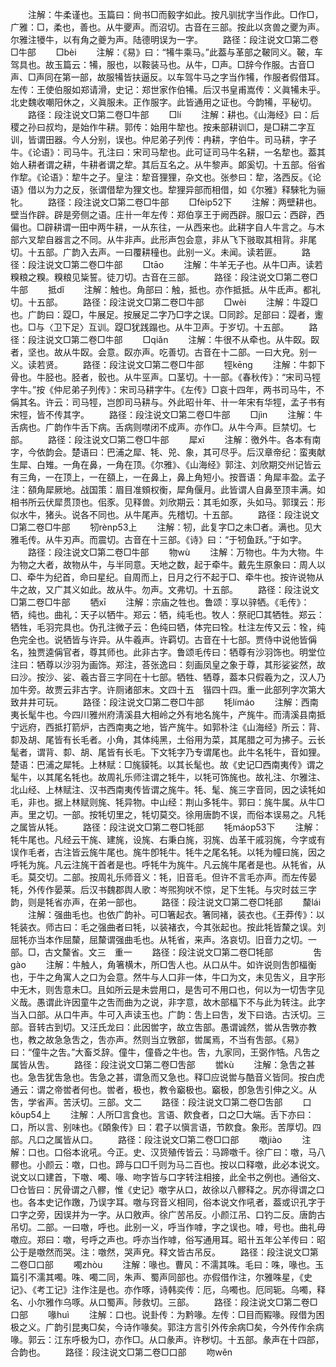 <!-- { "loadSidebar": true } -->
　　注解：牛柔谨也。玉篇曰：尙书□而毅字如此。按凡驯扰字当作此。□作□，广雅：□，柔也，善也。从牛夒声。而沼切。古音在三部。按此以贪兽之夒为声。尔雅注犪牛，以有角之夔为声。陆德明误为一字。
　　路径：段注说文□第二卷□牛部
　　□bèi
　　注解：《易》曰：“犕牛乘马。”此葢与革部之鞁同义。鞁，车驾具也。故玉篇云：犕，服也，以鞍装马也。从牛，□声。□辞今作服。古音□声、□声同在第一部，故服犕皆扶逼反。以车驾牛马之字当作犕，作服者假借耳。左传：王使伯服如郑请滑，史记：郑世家作伯犕。后汉书皇甫嵩传：义眞犕未乎。北史魏收嘲阳休之，义眞服未。正作服字。此皆通用之证也。今韵犕，平秘切。
　　路径：段注说文□第二卷□牛部
　　□lí
　　注解：耕也。《山海经》曰：后稷之孙曰叔均，是始作牛耕。郭传：始用牛犂也。按耒部耕训□，是□耕二字互训，皆谓田器。今人分别，误也。仲尼弟子列传：冉耕，字伯牛。司马耕，字子牛。《论语》：司马牛。孔注曰：宋司马犂也。此可证司马牛名耕，一名犂也。葢其始人耕者谓之耕，牛耕者谓之犂。其后互名之。从牛黎声。郞奚切。十五部。俗省作犂。《论语》：犂牛之子。皇注：犂音狸狸，杂文也。张参曰：犂，洛西反。《论语》借以为力之反，张谓借犂为狸文也。犂狸异部而相借，如《尔雅》释騋牝为骊牝。
　　路径：段注说文□第二卷□牛部
　　□fèip52下
　　注解：两壁耕也。壁当作辟。辟是旁侧之语。庄卄一年左传：郑伯享王于阙西辟。服□云：西辟，西偏也。□辟耕谓一田中两牛耕，一从东往，一从西来也。此耕字自人牛言之。与木部六叉犂自器言之不同。从牛非声。此形声包会意，非从飞下翄取其相背。非尾切。十五部。广韵入去声。一曰覆耕穜也。此别一义。未闻。读若匪。
　　路径：段注说文□第二卷□牛部
　　□tāo
　　注解：牛羊无子也。从牛□声。读若糗粮之糗。糗粮见粊誓。徒刀切。古音在三部。
　　路径：段注说文□第二卷□牛部
　　抵dǐ
　　注解：触也。角部曰：触，抵也。亦作抵抵。从牛氐声。都礼切。十五部。
　　路径：段注说文□第二卷□牛部
　　□wèi
　　注解：牛踶□也。广韵曰：踶□，牛展足。按展足二字乃□字之误。□同跈。足部曰：踶者，躛也。□与〈卫下足〉互训。踶□犹践蹋也。从牛卫声。于岁切。十五部。
　　路径：段注说文□第二卷□牛部
　　□qiǎn
　　注解：牛很不从牵也。从牛臤。臤者，坚也。故从牛臤。会意。臤亦声。吃善切。古音在十二部。一曰大皃。别一义。读若贤。
　　路径：段注说文□第二卷□牛部
　　牼kēnɡ
　　注解：牛厀下骨也。牛胫也。胫者，骹也。从牛巠声。口茎切。十一部。《春秋传》：“宋司马牼字牛。”按《仲尼弟子列传》：宋司马耕字牛。《左传》□哀十四年，两书司马牛，不偁其名。许云：司马牼，岂卽司马耕与。外此昭卄年、卄一年宋有华牼，孟子书有宋牼，皆不传其字。
　　路径：段注说文□第二卷□牛部
　　□jìn
　　注解：牛舌病也。广韵作牛舌下病。舌病则噤闭不成声。亦作□。从牛今声。巨禁切。七部。
　　路径：段注说文□第二卷□牛部
　　犀xī
　　注解：徼外牛。各本有南字，今依韵会。楚语曰：巴浦之犀、牦、兕、象，其可尽乎。后汉章帝纪：蛮夷献生犀、白雉。一角在鼻，一角在顶。《尔雅》、《山海经》郭注、刘欣期交州记皆云有三角，一在顶上，一在頟上，一在鼻上，鼻上角短小。按晋语：角犀丰盈。孟子注：頟角犀厥地。战国策：眉目准頞权衡，犀角偃月。此皆谓人自鼻至顶丰满。如相书所云伏犀贯顶也。佀豕。见释兽。刘欣期云：其毛如豕，头如马。郭璞云：形似水牛，猪头。说各不同也。从牛尾声。先稽切。十五部。
　　路径：段注说文□第二卷□牛部
　　牣rènp53上
　　注解：牣，此复字□之未□者。满也。见大雅毛传。从牛刃声。而震切。古音在十三部。《诗》曰：“于牣鱼跃。”于如字。
　　路径：段注说文□第二卷□牛部
　　物wù
　　注解：万物也。牛为大物。牛为物之大者，故物从牛，与半同意。天地之数，起于牵牛。戴先生原象曰：周人以□、牵牛为纪首，命曰星纪。自周而上，日月之行不起于□、牵牛也。按许说物从牛之故，又广其义如此。故从牛。勿声。文弗切。十五部。
　　路径：段注说文□第二卷□牛部
　　牺xī
　　注解：宗庙之牲也。鲁颂：享以骍牺。《毛传》：牺，纯也。曲礼：天子以牺牛。郑云：牺，纯毛也。牧人：祭祀□其牺牲。郑云：牺牲，毛羽完具也。伪孔注微子云：色纯曰牺，体完曰牷。杜注左传又云：牷，纯色完全也。说牺皆与许异。从牛羲声。许羁切。古音在十七部。贾侍中说他皆偁名，独贾逵偁官者，尊其师也。此非古字。鲁颂毛传曰：牺尊有沙羽饰也。明堂位注曰：牺尊以沙羽为画饰。郑注，荅张逸曰：刻画凤皇之象于尊，其形娑娑然，故曰沙。按沙、娑、羲古音三字同在十七部。牺牲、牺尊，葢本只假羲为之，汉人乃加牛旁。故贾云非古字。许厕诸部末。文四十五　锴四十四。重一此部列字次第大致井井可玩。
　　路径：段注说文□第二卷□牛部
　　牦límáo
　　注解：西南夷长髦牛也。今四川雅州府淸溪县大相岭之外有地名旄牛，产旄牛。而淸溪县南抵宁远府，西抵打箭炉，古西南夷之地，皆产旄牛。如郭朴注《山海经》所云：背、厀及胡、尾皆有长毛者。小角，其体纯黑，土俗用为菜，其尾腊之可为拂子。云长髦者，谓背、厀、胡、尾皆有长毛。下文牦字乃专谓尾也。此牛名牦牛，音如狸。楚语：巴浦之犀牦。上林赋：□旄貘牦。以其长髦也。故《史记□西南夷传》谓之髦牛，以其尾名牦也。故周礼乐师注谓之牦牛，以牦可饰旄也。故礼注、尔雅注、北山经、上林赋注、汉书西南夷传皆谓之旄牛。牦、髦、旄三字音同，因之读牦如毛，非也。据上林赋则旄、牦异物。中山经：荆山多牦牛。郭曰：旄牛属。从牛□声。里之切。一部。按牦切里之，牦切莫交。徐用唐韵不误，而俗本误易之。凡牦之属皆从牦。
　　路径：段注说文□第二卷□牦部
　　牦máop53下
　　注解：牦牛尾也。凡经云干旄、建旄，设旄、右秉白旄，羽旄、齿革干戚羽旄，今字或有误作毛者，古注皆云旄牛尾也。旄牛卽牦牛。牦牛之尾名牦。以牦为幢曰旄，因之呼牦为旄。凡云注旄干首者是也。呼牦牛为旄牛。凡云旄牛尾者是也。从牦省，从毛。莫交切。二部。按周礼乐师音义：牦，旧音毛。但许不言毛亦声。而左传晏牦，外传作晏莱。后汉书魏郡舆人歌：岑煕狗吠不惊，足下生牦。与灾时兹三字韵，则是牦省亦声，在弟一部也。
　　路径：段注说文□第二卷□牦部
　　斄lái
　　注解：强曲毛也。也依广韵补。可□箸起衣。箸同褚，装衣也。《王莽传》：以牦装衣。师古曰：毛之强曲者曰牦，以装褚衣，今其张起也。按此牦皆斄之误。刘屈牦亦当本作屈斄，屈斄谓强曲毛也。从牦省，来声。洛哀切。旧音力之切。一部。□，古文斄省。文三　重一
　　路径：段注说文□第二卷□牦部
　　
　　吿ɡào
　　注解：牛触人，角箸横木，所□吿人也。从口从牛。如许说则吿卽楅衡也，于牛之角寓人之口为会意。然牛与人口非一体，牛口为文，未见吿义，且字形中无木，则吿意未□。且如所云是未尝用口，是吿可不用口也，何以为一切吿字见义哉。愚谓此许因童牛之吿而曲为之说，非字意，故木部楅下不与此为转注。此字当入口部。从口牛声。牛可入声读玉也。广韵：吿上曰吿，发下曰诰。古沃切。三部。音转古到切。又汪氏龙曰：此因喾字，故立吿部。愚谓诚然，喾从吿斆亦教也，教之故急急吿之，吿亦声。然则当立斆部，喾属焉，不当有吿部。《易》曰：“僮牛之吿。”大畜爻辞。僮牛，僮昏之牛也。吿，九家同，王弼作牿。凡吿之属皆从吿。
　　路径：段注说文□第二卷□吿部
　　喾kù
　　注解：急吿之甚也。急吿犹吿急也。吿急之甚，谓急而又急也。释□应说喾与酷音义皆同。按白虎通云：谓之帝喾者何也。喾者，极也，教令竆极也。竆极，卽急吿引伸之义。从吿，学省声。苦沃切。三部。文二
　　路径：段注说文□第二卷□吿部
　　口kǒup54上
　　注解：人所□言食也。言语、飮食者，口之□大端。舌下亦曰：口，所以言、别味也。《頣象传》曰：君子以愼言语，节飮食。象形。苦厚切。四部。凡口之属皆从口。
　　路径：段注说文□第二卷□口部
　　噭jiào
　　注解：口也。口俗本讹吼。今正。史、汉货殖传皆云：马蹄噭千。徐广曰：噭，马八髎也。小颜云：噭，口也。蹄与口□千则为马二百也。按以口释噭，此必本说文。说文以口建首，下噭、噣、喙、吻字皆与口字转注相接，此全书之例也。通俗文、□仓皆曰：尻骨谓之八髎，惟《史记》噭字从口，故徐以八髎释之。尻亦得谓之口也。各本史记作躈，乃误字耳。噭与窍音义相同，俗本说文作吼者，葢或识孔字于口字之旁，因误并为一字。从口敫声。徐广苦吊反。小颜江吊、口钓二反。唐韵古吊切。二部。一曰噭，呼也。此别一义，呼当作嘑，字之误也。嘑，号也。曲礼毋噭应。郑曰：噭，号呼之声也。呼亦当作嘑，俗写通用耳。昭卄五年公羊传曰：昭公于是噭然而哭。注：噭然，哭声皃。释文皆古吊反。
　　路径：段注说文□第二卷□口部
　　噣zhòu
　　注解：喙也。曹风：不濡其咮。毛曰：咮，喙也。玉篇引不濡其噣。咮、噣二同，朱声、蜀声同部也。亦假借作注，尔雅咮星，《史记》、《考工记》注作注是也。亦作啄，诗韩奕传：厄，乌噣也。厄同轭。乌噣，释名、小尔雅作乌啄。从口蜀声。陟救切。三部。
　　路径：段注说文□第二卷□口部
　　喙huì
　　注解：口也。说卦传：为黔喙。左传：□目而豭喙。叚借为困极之义。广韵引昆夷□矣，今诗作喙矣。郭注方言引外传余病□矣，今外传作余病喙。郭云：江东呼极为□，亦作□。从口彖声。许秽切。十五部。彖声在十四部，合韵也。
　　路径：段注说文□第二卷□口部
　　吻wěn
